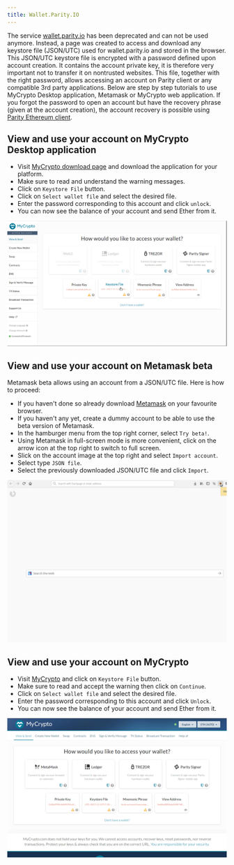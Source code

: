 ```yaml
---
title: Wallet.Parity.IO
---
```


The service [wallet.parity.io](https://wallet.parity.io/) has been deprecated and can not be used anymore. Instead, a page was created to access and download any keystore file (JSON/UTC) used for wallet.parity.io and stored in the browser. This JSON/UTC keystore file is encrypted with a password defined upon account creation. It contains the account private key, it is therefore very important not to transfer it on nontrusted websites. This file, together with the right password, allows accessing an account on Parity client or any compatible 3rd party applications. Below are step by step tutorials to use MyCrypto Desktop application, Metamask or MyCrypto web application. If you forgot the password to open an account but have the recovery phrase (given at the account creation), the account recovery is possible using [Parity Ethereum client](Parity-Wallet).

## View and use your account on MyCrypto Desktop application

- Visit [MyCrypto download page](https://download.mycrypto.com/) and download the application for your platform.
- Make sure to read and understand the warning messages.
- Click on `Keystore File` button.
- Click on `Select wallet file` and select the desired file.
- Enter the password corresponding to this account and click `unlock`.
- You can now see the balance of your account and send Ether from it.

![MyCrypto desktop app](images/public-wallet-recovery-mycrypto-desktop-app.gif)

## View and use your account on Metamask beta

Metamask beta allows using an account from a JSON/UTC file. Here is how to proceed:
- If you haven't done so already download [Metamask](https://metamask.io/) on your favourite browser.
- If you haven't any yet, create a dummy account to be able to use the beta version of Metamask.
- In the hamburger menu from the top right corner, select `Try beta!`.
- Using Metamask in full-screen mode is more convenient, click on the arrow icon at the top right to switch to full screen.
- Slick on the account image at the top right and select `Import account`.
- Select type `JSON file`.
- Select the previously downloaded JSON/UTC file and click `Import`.

![Metamask recovery JSON](images/public-wallet-recovery-memamask-beta.gif)

## View and use your account on MyCrypto

- Visit [MyCrypto](https://mycrypto.com/account) and click on `Keystore File` button.
- Make sure to read and accept the warning then click on `Continue`.
- Click on `Select wallet file` and select the desired file.
- Enter the password corresponding to this account and click `Unlock`.
- You can now see the balance of your account and send Ether from it.

![MyCrypto Keystore file](images/public-wallet-recovery-mycrypto.gif)

